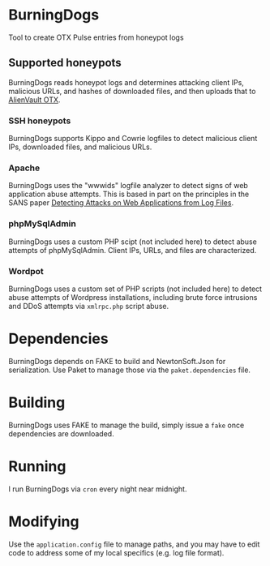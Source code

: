 # BurningDogs

Tool to create OTX Pulse entries from honeypot logs

## Supported honeypots

BurningDogs reads honeypot logs and determines attacking client IPs, malicious URLs, and hashes of downloaded files, and then uploads that to [AlienVault OTX](https://otx.alienvault.com/browse/pulses/).   

### SSH honeypots

BurningDogs supports Kippo and Cowrie logfiles to detect malicious client IPs, downloaded files, and malicious URLs. 

### Apache 

BurningDogs uses the "wwwids" logfile analyzer to detect signs of web application abuse attempts. This is based in part on the principles in the SANS paper [Detecting Attacks on Web Applications from Log Files](https://www.sans.org/reading-room/whitepapers/logging/detecting-attacks-web-applications-log-files-2074). 

### phpMySqlAdmin

BurningDogs uses a custom PHP scipt (not included here) to detect abuse attempts of phpMySqlAdmin. Client IPs, URLs, and files are characterized. 

### Wordpot

BurningDogs uses a custom set of PHP scripts (not included here) to detect abuse attempts of Wordpress installations, including brute force intrusions and DDoS attempts via `xmlrpc.php` script abuse.

# Dependencies

BurningDogs depends on FAKE to build and NewtonSoft.Json for serialization. Use Paket to manage those via the `paket.dependencies` file.

# Building

BurningDogs uses FAKE to manage the build, simply issue a `fake` once dependencies are downloaded. 

# Running

I run BurningDogs via `cron` every night near midnight. 

# Modifying

Use the `application.config` file to manage paths, and you may have to edit code to address some of my local specifics (e.g. log file format).   